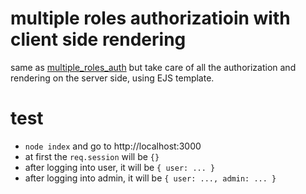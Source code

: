 # multiple roles authorizatioin with client side rendering

same as [multiple_roles_auth](multiple_roles_auth) but take care of all the authorization and rendering on the server side, using EJS template.

# test

- `node index` and go to http://localhost:3000
- at first the `req.session` will be `{}`
- after logging into user, it will be `{ user: ... }`
- after logging into admin, it will be `{ user: ..., admin: ... }`
